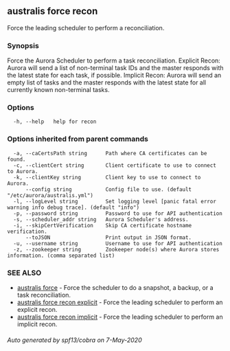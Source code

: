 ## australis force recon

Force the leading scheduler to perform a reconciliation.

### Synopsis

Force the Aurora Scheduler to perform a task reconciliation.
Explicit Recon:
Aurora will send a list of non-terminal task IDs and the master responds
with the latest state for each task, if possible.
Implicit Recon:
Aurora will send an empty list of tasks and the master responds with the latest
state for all currently known non-terminal tasks.


### Options

```
  -h, --help   help for recon
```

### Options inherited from parent commands

```
  -a, --caCertsPath string      Path where CA certificates can be found.
  -c, --clientCert string       Client certificate to use to connect to Aurora.
  -k, --clientKey string        Client key to use to connect to Aurora.
      --config string           Config file to use. (default "/etc/aurora/australis.yml")
  -l, --logLevel string         Set logging level [panic fatal error warning info debug trace]. (default "info")
  -p, --password string         Password to use for API authentication
  -s, --scheduler_addr string   Aurora Scheduler's address.
  -i, --skipCertVerification    Skip CA certificate hostname verification.
      --toJSON                  Print output in JSON format.
  -u, --username string         Username to use for API authentication
  -z, --zookeeper string        Zookeeper node(s) where Aurora stores information. (comma separated list)
```

### SEE ALSO

* [australis force](australis_force.md)	 - Force the scheduler to do a snapshot, a backup, or a task reconciliation.
* [australis force recon explicit](australis_force_recon_explicit.md)	 - Force the leading scheduler to perform an explicit recon.
* [australis force recon implicit](australis_force_recon_implicit.md)	 - Force the leading scheduler to perform an implicit recon.

###### Auto generated by spf13/cobra on 7-May-2020
